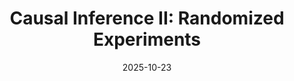 ---
layout: lecture
published: true
title: "Causal Inference II: Randomized Experiments"
# nav_exclude: true
presented_by:
date: 2025-10-23
number: 16
recording: 
comments:
files:
  slides:
  pdf_slides:
  textbook_sections:
  notes:
  notebook:
  additional_files:
    name:
    link:
---